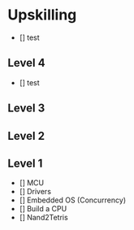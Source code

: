 # Upskilling

- [] test


## Level 4
- [] test

## Level 3
## Level 2
## Level 1
- [] MCU
- [] Drivers
- [] Embedded OS (Concurrency)
- [] Build a CPU
- [] Nand2Tetris